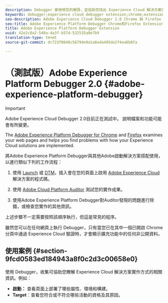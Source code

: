 ```yaml
---
description: Debugger 會檢視您的網頁，並協助您找出 Experience Cloud 解決方案實作方式的相關問題
keywords: debugger;experience cloud debugger extension;chrome;extension
seo-description: Adobe Experience Cloud Debugger 2.0 Chrome 與 Firefox 擴充功能技術文件 - 檢視您的網頁，並瞭解 Experience Cloud 解決方案實施的相關問題
seo-title: Adobe Experience Platform Debugger Chrome和Firefox Extension
title: Adobe Experience Platform Debugger Extension
uuid: 42e2c8a2-548a-4a3f-b57d-532535a0e7b9
translation-type: tm+mt
source-git-commit: dc723f0848c56794e9a1a6eda405de2f4ea6b8fa

---
```



# （測試版）Adobe Experience Platform Debugger 2.0 {#adobe-experience-platform-debugger}

> [!IMPORTANT]
>
> Adobe Experience Cloud Debugger 2.0目前正在測試中。 說明檔案和功能可能會有所變更。

The [Adobe Experience Platform Debugger for Chrome](https://chrome.google.com/webstore/detail/adobe-experience-cloud-de/ocdmogmohccmeicdhlhhgepeaijenapj) and [Firefox](https://addons.mozilla.org/en-US/firefox/addon/adobe-experience-platform-dbg/) examines your web pages and helps you find problems with how your Experience Cloud solutions are implemented.

將Adobe Experience Platform Debugger與其他Adobe啟動解決方案搭配使用，以進行類似下列的工作流程：

1. 使用 [Launch](https://docs.adobe.com/content/help/en/launch/using/overview.html) 或 [DTM](https://docs.adobe.com/content/help/en/dtm/using/dtm-home.html)，插入會在您的頁面上啟用 [Adobe Experience Cloud](https://docs.adobe.com/content/help/en/core-services/interface/experience-cloud.html) 解決方案的程式碼。

1. 使用 [Adobe Cloud Platform Auditor](https://experiencecloud.adobe.com/resources/help/en_US/auditor/) 測試您的實作成果。
1. 使用Adobe Experience Platform Debugger對Auditor發現的問題進行除錯，或檢查您實作的其他資訊。

上述步驟不一定需要按照該順序執行，但這是常見的程序。

雖然您可以在任何網頁上執行 Debugger，只有當您已在其中一個已開啟 Chrome 分頁中通過 Experience Cloud 驗證時，才會顯示擴充功能中的任何非公開資料。

## 使用案例 {#section-9fcd0583ed184943a8f0c2d3c00658e0}

使用 Debugger，收集可協助您瞭解 Experience Cloud 解決方案實作方式的相關資訊。例如：

* **啟動：** 查看頁面上部署了哪些屬性、環境和構建。
* **Target**：查看您符合或不符合哪些活動的資格及其原因。
